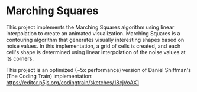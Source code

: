 # Marching Squares

This project implements the Marching Squares algorithm using linear interpolation to create an animated visualization.
Marching Squares is a contouring algorithm that generates visually interesting shapes based on noise values.
In this implementation, a grid of cells is created, and each cell's shape is determined using linear interpolation
of the noise values at its corners.

This project is an optimized (~5x performance) version of Daniel Shiffman's (The Coding Train) implementation:
https://editor.p5js.org/codingtrain/sketches/18cjVoAX1
